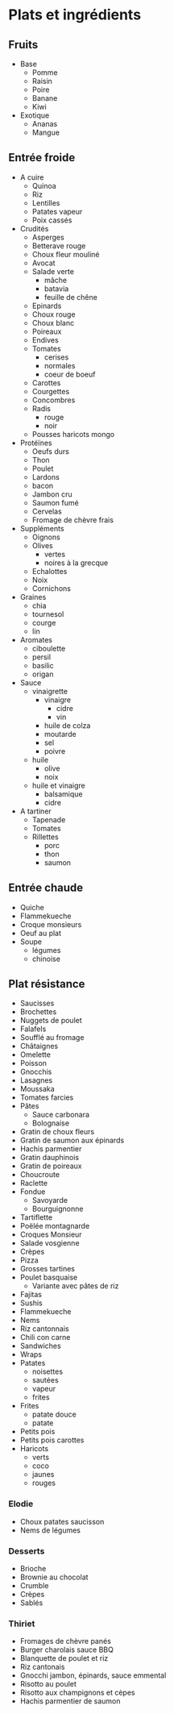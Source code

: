 # Plats et ingrédients

## Fruits

- Base
    - Pomme
    - Raisin
    - Poire
    - Banane
    - Kiwi
- Exotique
    - Ananas
    - Mangue

## Entrée froide

- A cuire
    - Quinoa
    - Riz
    - Lentilles
    - Patates vapeur
    - Poix cassés
- Crudités
    - Asperges
    - Betterave rouge
    - Choux fleur mouliné
    - Avocat
    - Salade verte
        - mâche
        - batavia
        - feuille de chêne
    - Epinards
    - Choux rouge
    - Choux blanc
    - Poireaux
    - Endives
    - Tomates
        - cerises
        - normales
        - coeur de boeuf
    - Carottes
    - Courgettes
    - Concombres
    - Radis
        - rouge
        - noir
    - Pousses haricots mongo
- Protéïnes
    - Oeufs durs
    - Thon
    - Poulet
    - Lardons
    - bacon
    - Jambon cru
    - Saumon fumé
    - Cervelas
    - Fromage de chèvre frais
- Suppléments
    - Oignons
    - Olives
        - vertes
        - noires à la grecque
    - Echalottes
    - Noix
    - Cornichons
- Graines
    - chia
    - tournesol
    - courge
    - lin
- Aromates
    - ciboulette
    - persil
    - basilic
    - origan
- Sauce
    - vinaigrette
        - vinaigre
            - cidre
            - vin
        - huile de colza
        - moutarde
        - sel
        - poivre
    - huile
        - olive
        - noix
    - huile et vinaigre 
        - balsamique
        - cidre
- A tartiner
    - Tapenade
    - Tomates
    - Rillettes
        - porc
        - thon
        - saumon

## Entrée chaude

- Quiche
- Flammekueche
- Croque monsieurs
- Oeuf au plat
- Soupe
    - légumes
    - chinoise

## Plat résistance

- Saucisses
- Brochettes
- Nuggets de poulet
- Falafels
- Soufflé au fromage
- Châtaignes
- Omelette
- Poisson
- Gnocchis
- Lasagnes
- Moussaka
- Tomates farcies
- Pâtes
    - Sauce carbonara
    - Bolognaise
- Gratin de choux fleurs
- Gratin de saumon aux épinards
- Hachis parmentier
- Gratin dauphinois
- Gratin de poireaux
- Choucroute
- Raclette
- Fondue
    - Savoyarde
    - Bourguignonne
- Tartiflette
- Poëlée montagnarde
- Croques Monsieur
- Salade vosgienne
- Crèpes
- Pizza
- Grosses tartines
- Poulet basquaise
    - Variante avec pâtes de riz
- Fajitas
- Sushis
- Flammekueche
- Nems
- Riz cantonnais
- Chili con carne
- Sandwiches
- Wraps
- Patates 
    - noisettes
    - sautées
    - vapeur
    - frites
- Frites
    - patate douce
    - patate
- Petits pois
- Petits pois carottes
- Haricots
    - verts
    - coco
    - jaunes
    - rouges

### Elodie

- Choux patates saucisson
- Nems de légumes

### Desserts

- Brioche
- Brownie au chocolat
- Crumble
- Crèpes
- Sablés

### Thiriet

- Fromages de chèvre panés
- Burger charolais sauce BBQ
- Blanquette de poulet et riz
- Riz cantonais
- Gnocchi jambon, épinards, sauce emmental
- Risotto au poulet
- Risotto aux champignons et cèpes
- Hachis parmentier de saumon